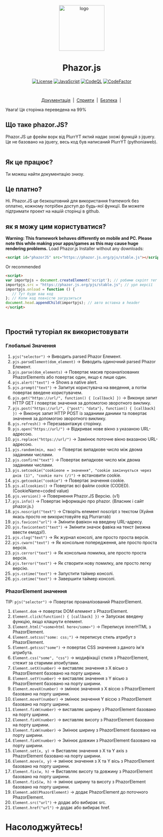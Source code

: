 <p align="center">
  <br/>
  <img
    alt="logo"
    src="https://raw.githubusercontent.com/Phazor-js/Phazor.js/gh-pages/favicon.png"
    height="150px" 
  />
</p>
<h1 align="center"><b>Phazor.js</b></h1>
<p align="center">
  <a
    href="https://github.com/Phazor-js/Phazor.js/blob/main/LICENSE"
    ><img
      alt="License"
      src="https://img.shields.io/badge/License-MIT%202.0-blue.svg"
  /></a>
  <a href="https://js.org/"
    ><img
      alt="JavaScript"
      src="https://img.shields.io/badge/%3C%2F%3E-JavaScript-%230074c1.svg"
  /></a>
  <a href="#"
    ><img
      alt="CodeQL"
      src="https://github.com/Phazor-js/Phazor.js/actions/workflows/codeql-analysis.yml/badge.svg"
  /></a>
  <a href="https://www.codefactor.io/repository/github/pythoniaweb/phazor.js/overview/main"><img src="https://www.codefactor.io/repository/github/pythoniaweb/phazor.js/badge/main" alt="CodeFactor" /></a>
</p>
<br />

<p align="center">
  <a href="#docs">Документація</a> &nbsp;|&nbsp;
  <a href="https://github.com/Phazor-js/Phazor.js/blob/main/docs/pjs/public.js">Сприяти</a> &nbsp;|&nbsp;
  <a href="https://github.com/Phazor-js/Phazor.js/blob/main/SECURITY.md">Безпека</a> &nbsp;|&nbsp;
</p>
<a>Увага! Ця сторінка переведена на 99%</a>
<h2 id="docs">Що таке phazor.JS?</h2>
Phazor.JS це фрейм ворк від PlurrYT яктий надає зхожі функцій з jquery.<br>
Це  не базовано на jquery, весь код був написаний PlurrYT (pythoniaweb).<br>
<br>

## Як це працює?
Ти можеш найти документацію знизу.

## Це платно?
Ні. Phazor.JS це безкоштовний для використання framework без оплатно, кожному потрібен доступ до будь-яої функції. Ви можете підтримати проект на нашій сторінці в github.<br>

## як я можу цим користуватися?
**Warning: This framework behaves differently on mobile and PC. Please note this while making your apps/games as this may cause huge rendering problems.**
Load Phazor.js Installer without any downloads:<br>
```HTML
<script id="phazorJS" src="https://phazor.js.org/pjs/stable.js"></script>
```
Or recommended
```HTML
<script>
var importpjs = document.createElement('script'); // робими скріпт тег
importpjs.src = "https://phazor.js.org/pjs/stable.js"; // урл версії
importpjs.onload = function () {
   // Тут буде ваш код
}; // Коли код повністю загрузиться
document.head.appendChild(importpjs); // авто вставка в header
</script>
```



<br>

## Простий туторіал як використовувати
### Глобальні Значення
 1. `pjs("selector")` -> Виводить parsed Phazor Елемент.
 2. `pjs.parseElement(dom_element)` -> Виводить одиночний parsed Phazor Елемент.
 3. `pjs.parse(dom_elements)` -> Повертає масив проаналізованих PhazorElements або повертає один, якщо є лише один.
 4. `pjs.alert("text")` -> Shows a native alert.
 5. `pjs.prompt("text")` -> Запитує користувача на введення, а потім повертає введене користувачем.
 6. `pjs.get("https://url/", function() { [callback] })` -> Виконує запит HTTP GET і повертає значення за допомогою зворотного виклику.
 7. `pjs.post("https://url/", {"post": "data"}, function() { [callback] })` -> Виконує запит HTTP POST із заданими даними та повертає значення за допомогою зворотного виклику.
 8. `pjs.refresh()` -> Перезавантажує сторінку.
 9. `pjs.open("https://url/")` -> Відкриває нове вікно з указаною URL-адресою.
 10. `pjs.replace("https://url/")` -> Замінює поточне вікно вказаною URL-адресою.
 11. `pjs.random(min, max)` -> Повертає випадкове число між двома заданими числами.
 13. `pjs.confirm("text")` -> Повертає випадкове число між двома заданими числами.
 14. `pjs.setcookie("cookieone = значення", "cookie закінчується через днів (1)", "cookie патч (/)")` -> встановити cookie.
 15. `pjs.getcookie("cookie")` -> Повертає значення cookie.
 16. `pjs.allcookies()` -> Повертає всі файли cookie (CODED). (CookieName=coded value)
 17. `pjs.version()` -> Повернення Phazor.JS Версію. (v1)
 18. `pjs.info()` -> Повертає інформацію про phazor. (Власник і сайт phazor.js.)
 19. `pjs.noscript("text")` -> Створіть елемент noscript з текстом (Хуйня якась просто не використовуйте від Plurrarrab)
 20. `pjs.favicon("url")` -> Змінити фавікон на введену URL-адресу.
 21. `pjs.favicontext("text")` -> Змінити значок фавіка на текст (можна ввести емодзі!).
 22. `pjs.clog("text")` -> Як журнал консолі, але просто проста версія.
 23. `pjs.cwarn("text")` -> Як консольне попередження, але просто проста версія.
 24. `pjs.cerror("text")` -> Як консольна помилка, але просто проста версія.
 25. `pjs.terror("text")` -> Як створити нову помилку, але просто легку версію.
 26. `pjs.cstime("text")` -> Запустити таймер консолі.
 27. `pjs.cetime("text")` -> Завершити таймер консолі.

### PhazorElement значення
TIP: `pjs("selector")` -> Повертає проаналізований PhazorElement.
1. `Element.dom` -> повертає  DOM елемент з PhazorElement.
2. `Element.click(function() { [callback] })` -> Запускає введену функцію, якщо клацнути елемент.
3. `Element.html("<some>html here</some>")` -> Переписує innerHTML з PhazorElement.
4. `Element.setcss("some: css;")` -> переписує стиль атрибут з PhazorElement.
5. `Element.getcss("some")` -> повертає  CSS значення  з даного ім'я атрибута.
6. `Element.css("some", "css")` -> модифікації стиля  з PhazorElement, стежит за старимм атоибутами.
7. `Element.setX(number)` -> виставляє значення з X вісью з PhazorElement базовано на  порту ширини.
8. `Element.setY(number)` -> виставляє значення з Y вісью з PhazorElement базовано на  порту ширини.
9. `Element.moveX(number)` -> змінює значення з X віссю з PhazorElement базовано на  порту ширини.
10. `Element.moveY(number)` -> змінює значення Y віссю з PhazorElement базовано на  порту ширини.
11. `Element.fixW(number)` -> виставляє ширину з PhazorElement базовано на  порту ширини.
12. `Element.fixH(number)` -> виставляє висоту з PhazorElement базовано на порту ширини.
13. `Element.fixW(number)` -> Змінює ширину з PhazorElement базовано на  порту ширини.
14. `Element.fixH(number)` -> Змінює довжин  з PhazorElement базовано на  порту ширини.
15. `Element.set(x, y)` -> Виставляє значення з X та Y axis з PhazorElement базовано на  порту ширини.
16. `Element.move(x, y)` -> змінює значення з X та Y вісь з PhazorElement базовано на  порту ширини.
17. `Element.fix(w, h)` -> Виставляє висоту та довжину  з PhazorElement базовано на  порту ширини.
18. `Element.fixS(w, h)` -> змінює ширину та висоту з PhazorElement базовано на  порту ширини.
19. `Element.add(PhazorElement)` -> додає PhazorElement до поточного PhazorElement.
20. `Element.src("url")` -> додає або вибирає src.
21. `Element.href("url")` -> додає або вибирає href.

# Насолоджуйтесь!

